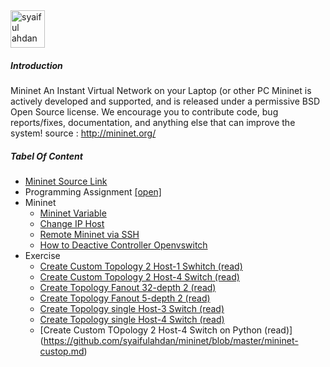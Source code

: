 <img src="https://github.com/syaifulahdan/mininet/blob/master/image/12647297_10206126871636832_6324690566074168245_n.jpg" width="55px" height="60px" alt="syaiful ahdan" />


##### Introduction

Mininet An Instant Virtual Network on your Laptop (or other PC
Mininet is actively developed and supported, and is released under a permissive BSD Open Source license. We encourage you to contribute code, bug reports/fixes, documentation, and anything else that can improve the system! source : http://mininet.org/

##### Tabel Of Content

-  [Mininet Source Link]( https://github.com/syaifulahdan/mininet/blob/master/mininet/source-link.md)
-  Programming Assignment [[open]](https://github.com/syaifulahdan/mininet/tree/master/Assignment-SDN)
-  Mininet
   -  [Mininet Variable](https://github.com/syaifulahdan/mininet/blob/master/mininet/read-mininet-varible.md)
   -  [Change IP Host](https://github.com/syaifulahdan/mininet/blob/master/mininet/mininet-change_ip_host.md)
   -  [Remote Mininet via SSH](https://github.com/syaifulahdan/mininet/blob/master/mininet/mininet-remote-via%20ssh.md)
   -  [How to Deactive Controller Openvswitch](https://github.com/syaifulahdan/mininet/blob/master/mininet/mininet-deactivate_openvswitch_controller.md)
-  Exercise
   -  [Create Custom Topology 2 Host-1 Swhitch (read) ](https://github.com/syaifulahdan/mininet/blob/master/mininet/mininet-create-custop-2h-1s.md)
   -  [Create Custom Topology 2 Host-4  Switch (read)](https://github.com/syaifulahdan/mininet/blob/master/mininet/mininet-create-custop-4s-2h.md)
   -  [Create Topology Fanout 32-depth 2 (read)](https://github.com/syaifulahdan/mininet/blob/master/mininet/mininet-create-fanout32-depth2.md)
   -  [Create Topology Fanout 5-depth 2 (read)](https://github.com/syaifulahdan/mininet/blob/master/mininet/mininet-create-topo-tree-fanout5-dept2.md)
   -  [Create Topology single Host-3  Switch (read)](https://github.com/syaifulahdan/mininet/blob/master/mininet/mininet-create_single_switch.md)
   -  [Create Topology single Host-4  Switch (read)](https://github.com/syaifulahdan/mininet/blob/master/mininet/mininet-create_single_topology-h4_s1.md)
   -  [Create Custom TOpology 2 Host-4 Switch on Python (read)] (https://github.com/syaifulahdan/mininet/blob/master/mininet-custop.md)
